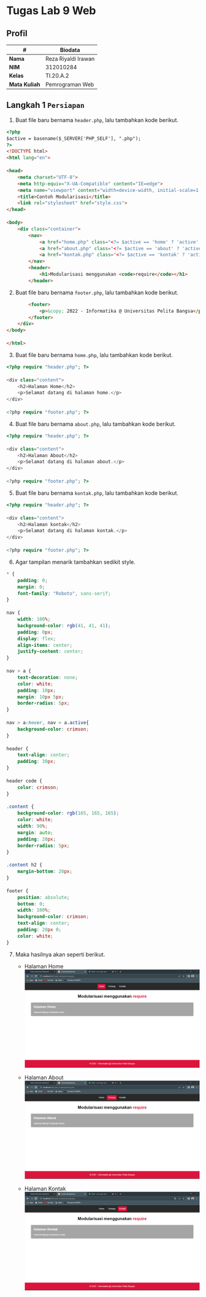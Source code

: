 # Tugas Lab 9 Web

## Profil
| # | Biodata |
| -------- | --- |
| **Nama** | Reza Riyaldi Irawan |
| **NIM** | 312010284 |
| **Kelas** | TI.20.A.2 |
| **Mata Kuliah** | Pemrograman Web |

## Langkah 1 `Persiapan`
1. Buat file baru bernama `header.php`, lalu tambahkan kode berikut.

```html
<?php
$active = basename($_SERVER['PHP_SELF'], ".php");
?>
<!DOCTYPE html>
<html lang="en">

<head>
    <meta charset="UTF-8">
    <meta http-equiv="X-UA-Compatible" content="IE=edge">
    <meta name="viewport" content="width=device-width, initial-scale=1.0">
    <title>Contoh Modularisasi</title>
    <link rel="stylesheet" href="style.css">
</head>

<body>
    <div class="container">
        <nav>
            <a href="home.php" class="<?= $active == 'home' ? 'active' :''?>">Home</a>
            <a href="about.php" class="<?= $active == 'about' ? 'active' :''?>">Tentang</a>
            <a href="kontak.php" class="<?= $active == 'kontak' ? 'active' :''?>">Kontak</a>
        </nav>
        <header>
            <h1>Modularisasi menggunakan <code>require</code></h1>
        </header>
```

2. Buat file baru bernama `footer.php`, lalu tambahkan kode berikut.

```html
        <footer>
            <p>&copy; 2022 - Informatika @ Universitas Pelita Bangsa</p>
        </footer>
    </div>
</body>

</html>
```

3. Buat file baru bernama `home.php`, lalu tambahkan kode berikut.

```php
<?php require "header.php"; ?>

<div class="content">
    <h2>Halaman Home</h2>
    <p>Selamat datang di halaman home.</p>
</div>

<?php require "footer.php"; ?>
```

4. Buat file baru bernama `about.php`, lalu tambahkan kode berikut.

```php
<?php require "header.php"; ?>

<div class="content">
    <h2>Halaman About</h2>
    <p>Selamat datang di halaman about.</p>
</div>

<?php require "footer.php"; ?>
```

5. Buat file baru bernama `kontak.php`, lalu tambahkan kode berikut.

```php
<?php require "header.php"; ?>

<div class="content">
    <h2>Halaman kontak</h2>
    <p>Selamat datang di halaman kontak.</p>
</div>

<?php require "footer.php"; ?>
```

6. Agar tampilan menarik tambahkan sedikit style.

```css
* {
    padding: 0;
    margin: 0;
    font-family: "Roboto", sans-serif;
}

nav {
    width: 100%;
    background-color: rgb(41, 41, 41);
    padding: 0px;
    display: flex;
    align-items: center;
    justify-content: center;
}

nav > a {
    text-decoration: none;
    color: white;
    padding: 10px;
    margin: 10px 5px;
    border-radius: 5px;
}

nav > a:hover, nav > a.active{
    background-color: crimson;
}

header {
    text-align: center;
    padding: 30px;
}

header code {
    color: crimson;
}

.content {
    background-color: rgb(165, 165, 165);
    color: white;
    width: 90%;
    margin: auto;
    padding: 20px;
    border-radius: 5px;
}

.content h2 {
    margin-bottom: 20px;
}

footer {
    position: absolute;
    bottom: 0;
    width: 100%;
    background-color: crimson;
    text-align: center;
    padding: 20px 0;
    color: white;
}
```

7. Maka hasilnya akan seperti berikut.
    - Halaman Home
    ![Home](img/ss-home.png)

    - Halaman About
    ![About](img/ss-about.png)

    - Halaman Kontak
    ![Contact](img/ss-kontak.png)